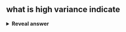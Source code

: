 ## what is high variance indicate
<details>
<summary><b>Reveal answer</b></summary>
overfitting during training
</details>
